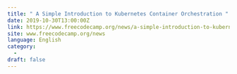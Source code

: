 ```yaml
---
title: " A Simple Introduction to Kubernetes Container Orchestration "
date: 2019-10-30T13:00:00Z
link: https://www.freecodecamp.org/news/a-simple-introduction-to-kubernetes-container-orchestration/?utm_medium=RSS&utm_source=news.12bit.vn
site: www.freecodecamp.org/news
language: English
category:
  -   
draft: false
---
```

